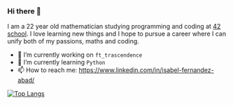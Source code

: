 ### Hi there 👋

I am a 22 year old mathematician studying programming and coding at [42 school](https://www.42madrid.com/). I love learning new things and I hope to pursue a career where I can unify both of my passions, maths and coding.

- 🔭 I’m currently working on `ft_trascendence`
- 🌱 I’m currently learning `Python`
- 📫 How to reach me: https://www.linkedin.com/in/isabel-fernandez-abad/

[![Top Langs](https://github-readme-stats.vercel.app/api/top-langs/?username=isabelfdez&layout=compact)](https://github.com/anuraghazra/github-readme-stats)


<!--
[![Anurag's GitHub stats](https://github-readme-stats.vercel.app/api?username=isabelfdez&count_private=true&show_icons=true&theme=radical)](https://github.com/anuraghazra/github-readme-stats)


<!--
**isabelfdez/isabelfdez** is a ✨ _special_ ✨ repository because its `README.md` (this file) appears on your GitHub profile.

Here are some ideas to get you started:

- 🔭 I’m currently working on ...
- 🌱 I’m currently learning ...
- 👯 I’m looking to collaborate on ...
- 🤔 I’m looking for help with ...
- 💬 Ask me about ...
- 📫 How to reach me: ...
- 😄 Pronouns: ...
- ⚡ Fun fact: ...
-->
